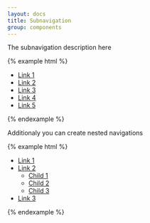 ```yaml
---
layout: docs
title: Subnavigation
group: components
---
```


The subnavigation description here

{% example html %}
<div class="subnavigation">
  <ul class="nav nav-stacked">
    <li class="active">
      <a href="#" >Link 1</a>
    </li>
    <li>
      <a href="#" >Link 2</a>
    </li>
    <li>
      <a href="#" >Link 3</a>
    </li>
    <li>
      <a href="#" >Link 4</a>
    </li>
    <li>
      <a href="#" >Link 5</a>
    </li>
  </ul>
</div>
{% endexample %}

Additionaly you can create nested navigations

{% example html %}
<div class="subnavigation">
  <ul class="nav nav-stacked">
    <li>
      <a href="#" >Link 1</a>
    </li>
    <li class="active">
      <a href="#" >Link 2</a>
      <ul class="second-level">
        <li>
          <a href="#">Child 1</a>
        </li>
        <li>
          <a href="#" class="active">Child 2</a>
        </li>
        <li>
          <a href="#">Child 3</a>
        </li>
      </ul>
    </li>
    <li>
      <a href="#" >Link 3</a>
    </li>
  </ul>
</div>
{% endexample %}
